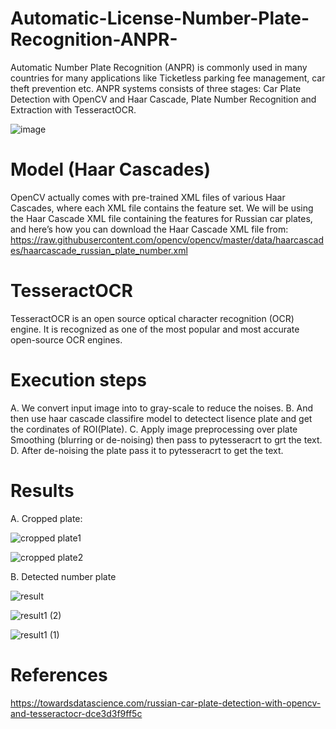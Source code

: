 # Automatic-License-Number-Plate-Recognition-ANPR-
Automatic Number Plate Recognition (ANPR) is commonly used in many countries for many applications like Ticketless parking fee management, car theft prevention etc. ANPR systems consists of three stages:  Car Plate Detection with OpenCV and Haar Cascade,  Plate Number Recognition and Extraction with TesseractOCR.


![image](https://user-images.githubusercontent.com/59818604/132103398-52d91c75-cb0b-4b91-9239-c9e33a8bc47b.png)

# Model (Haar Cascades)
OpenCV actually comes with pre-trained XML files of various Haar Cascades, where each XML file contains the feature set. We will be using the Haar Cascade XML file containing the features for Russian car plates, and here’s how you can download the Haar Cascade XML file from: https://raw.githubusercontent.com/opencv/opencv/master/data/haarcascades/haarcascade_russian_plate_number.xml

# TesseractOCR
TesseractOCR is an open source optical character recognition (OCR) engine. It is recognized as one of the most popular and most accurate open-source OCR engines. 

# Execution steps
A. We convert input image into to gray-scale to reduce the noises.
B. And then use haar cascade classifire model to detectect lisence plate and get the cordinates of ROI(Plate).
C. Apply image preprocessing over plate Smoothing (blurring or de-noising) then pass to pytesseracrt to grt the text.
D. After de-noising the plate pass it to pytesseracrt to get the text.

# Results
A. Cropped plate:

![cropped plate1](https://user-images.githubusercontent.com/59818604/132103726-b09fe3ae-2035-4745-8e09-b4a42c216944.png)

![cropped plate2](https://user-images.githubusercontent.com/59818604/132103714-b269beaf-5771-409c-b486-a3780adef221.png)

B. Detected number plate

![result](https://user-images.githubusercontent.com/59818604/132103767-7facfc58-7c0f-4a79-9fb0-ec88ae3fda99.png)

![result1 (2)](https://user-images.githubusercontent.com/59818604/132103785-1974b5ad-c9c9-4ee3-b295-d8c47ef778a6.jpg)

![result1 (1)](https://user-images.githubusercontent.com/59818604/132103875-686385c1-f4bd-4392-afad-5d598130c558.jpg)


# References
https://towardsdatascience.com/russian-car-plate-detection-with-opencv-and-tesseractocr-dce3d3f9ff5c
